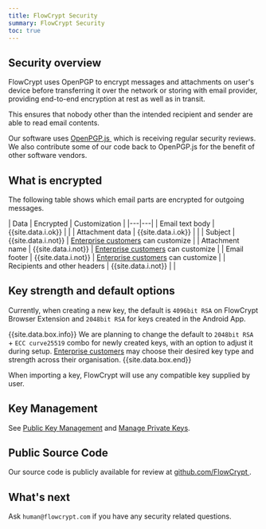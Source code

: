 ```yaml
---
title: FlowCrypt Security
summary: FlowCrypt Security
toc: true
---
```


## Security overview

FlowCrypt uses OpenPGP to encrypt messages and attachments on user's device before transferring it over the network or storing with email provider, providing end-to-end encryption at rest as well as in transit.

This ensures that nobody other than the intended recipient and sender are able to read email contents.

Our software uses [OpenPGP.js&nbsp;<i class='fa fa-external-link'></i>](https://github.com/openpgpjs/openpgpjs) which is receiving regular security reviews. We also contribute some of our code back to OpenPGP.js for the benefit of other software vendors.

## What is encrypted

The following table shows which email parts are encrypted for outgoing messages.

| Data | Encrypted | Customization |
|---|---|
| Email text body | {{site.data.i.ok}} | |
| Attachment data | {{site.data.i.ok}} | |
| Subject | {{site.data.i.not}} | [Enterprise customers](../business/enterprise.html) can customize | 
| Attachment name | {{site.data.i.not}} | [Enterprise customers](../business/enterprise.html) can customize | 
| Email footer | {{site.data.i.not}} | [Enterprise customers](../business/enterprise.html) can customize |
| Recipients and other headers | {{site.data.i.not}} | |

## Key strength and default options

Currently, when creating a new key, the default is `4096bit RSA` on FlowCrypt Browser Extension and `2048bit RSA` for keys created in the Android App.

{{site.data.box.info}}
We are planning to change the default to `2048bit RSA` + `ECC curve25519` combo for newly created keys, with an option to adjust it during setup. [Enterprise customers](../business/enterprise.html) may choose their desired key type and strength across their organisation.
{{site.data.box.end}}

When importing a key, FlowCrypt will use any compatible key supplied by user.

## Key Management

See [Public Key Management](manage-public-keys.html) and [Manage Private Keys](manage-private-keys.html).

## Public Source Code

Our source code is publicly available for review at [github.com/FlowCrypt&nbsp;<i class='fa fa-external-link'></i>](https://github.com/FlowCrypt/).

## What's next

Ask `human@flowcrypt.com` if you have any security related questions.